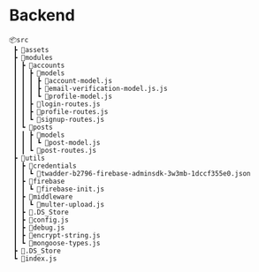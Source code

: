 # Backend

<!-- Generated File tree using: -->
<!-- https://marketplace.visualstudio.com/items?itemName=Shinotatwu-DS.file-tree-generator -->
```
📦src
 ┣ 📂assets
 ┣ 📂modules
 ┃ ┣ 📂accounts
 ┃ ┃ ┣ 📂models
 ┃ ┃ ┃ ┣ 📜account-model.js
 ┃ ┃ ┃ ┣ 📜email-verification-model.js.js
 ┃ ┃ ┃ ┗ 📜profile-model.js
 ┃ ┃ ┣ 📜login-routes.js
 ┃ ┃ ┣ 📜profile-routes.js
 ┃ ┃ ┗ 📜signup-routes.js
 ┃ ┗ 📂posts
 ┃ ┃ ┣ 📂models
 ┃ ┃ ┃ ┗ 📜post-model.js
 ┃ ┃ ┗ 📜post-routes.js
 ┣ 📂utils
 ┃ ┣ 📂credentials
 ┃ ┃ ┗ 📜twadder-b2796-firebase-adminsdk-3w3mb-1dccf355e0.json
 ┃ ┣ 📂firebase
 ┃ ┃ ┗ 📜firebase-init.js
 ┃ ┣ 📂middleware
 ┃ ┃ ┗ 📜multer-upload.js
 ┃ ┣ 📜.DS_Store
 ┃ ┣ 📜config.js
 ┃ ┣ 📜debug.js
 ┃ ┣ 📜encrypt-string.js
 ┃ ┗ 📜mongoose-types.js
 ┣ 📜.DS_Store
 ┗ 📜index.js
 ```